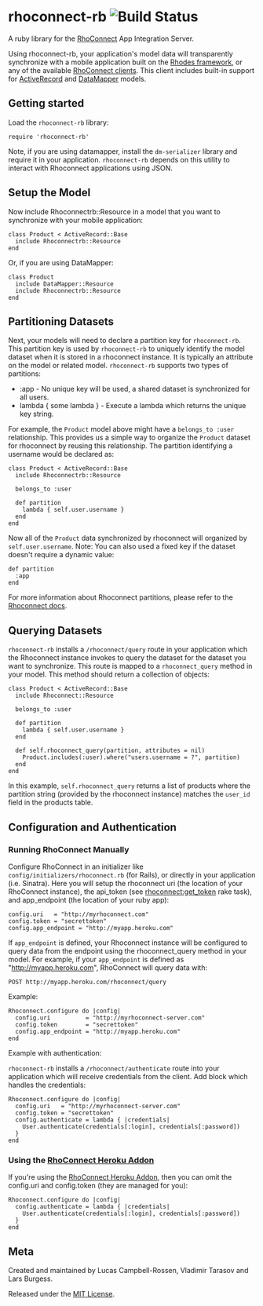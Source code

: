 rhoconnect-rb ![Build Status](https://secure.travis-ci.org/rhomobile/rhoconnect-rb.png)
===

A ruby library for the [RhoConnect](http://rhomobile.com/products/rhoconnect) App Integration Server.

Using rhoconnect-rb, your application's model data will transparently synchronize with a mobile application built on the [Rhodes framework](http://rhomobile.com/products/rhodes), or any of the available [RhoConnect clients](http://rhomobile.com/products/rhoconnect/).  This client includes built-in support for [ActiveRecord](http://ar.rubyonrails.org/) and [DataMapper](http://datamapper.org/) models.

## Getting started

Load the `rhoconnect-rb` library:

	require 'rhoconnect-rb'

Note, if you are using datamapper, install the `dm-serializer` library and require it in your application.  `rhoconnect-rb` depends on this utility to interact with Rhoconnect applications using JSON.
	
## Setup the Model
Now include Rhoconnectrb::Resource in a model that you want to synchronize with your mobile application:

	class Product < ActiveRecord::Base
	  include Rhoconnectrb::Resource
	end
	
Or, if you are using DataMapper:

	class Product
	  include DataMapper::Resource
	  include Rhoconnectrb::Resource
	end

## Partitioning Datasets
	
Next, your models will need to declare a partition key for `rhoconnect-rb`.  This partition key is used by `rhoconnect-rb` to uniquely identify the model dataset when it is stored in a rhoconnect instance.  It is typically an attribute on the model or related model.  `rhoconnect-rb` supports two types of partitions:

* :app - No unique key will be used, a shared dataset is synchronized for all users.
* lambda { some lambda } - Execute a lambda which returns the unique key string.

For example, the `Product` model above might have a `belongs_to :user` relationship.  This provides us a simple way to organize the `Product` dataset for rhoconnect by reusing this relationship.  The partition identifying a username would be declared as:

	class Product < ActiveRecord::Base
	  include Rhoconnectrb::Resource
	  
	  belongs_to :user
	
	  def partition 
		lambda { self.user.username }
	  end
	end
	
Now all of the `Product` data synchronized by rhoconnect will organized by `self.user.username`.  Note: You can also used a fixed key if the dataset doesn't require a dynamic value:

	def partition
	  :app
	end
	
For more information about Rhoconnect partitions, please refer to the [Rhoconnect docs](http://docs.rhomobile.com/rhoconnect/source-adapters#data-partitioning).

## Querying Datasets

`rhoconnect-rb` installs a `/rhoconnect/query` route in your application which the Rhoconnect instance invokes to query the dataset for the dataset you want to synchronize.  This route is mapped to a `rhoconnect_query` method in your model.  This method should return a collection of objects:

	class Product < ActiveRecord::Base
	  include Rhoconnect::Resource
	  
	  belongs_to :user
	
	  def partition 
		lambda { self.user.username }
	  end
	
	  def self.rhoconnect_query(partition, attributes = nil)
	    Product.includes(:user).where("users.username = ?", partition)
	  end
	end

In this example, `self.rhoconnect_query` returns a list of products where the partition string (provided by the rhoconnect instance) matches the `user_id` field in the products table.  

## Configuration and Authentication

### Running RhoConnect Manually

Configure RhoConnect in an initializer like `config/initializers/rhoconnect.rb` (for Rails), or directly in your application (i.e. Sinatra).  Here you will setup the rhoconnect uri (the location of your RhoConnect instance), the api\_token (see [rhoconnect:get_token](http://docs.rhomobile.com/rhoconnect/command-line#rake-tasks) rake task), and app\_endpoint (the location of your ruby app):

	config.uri   = "http://myrhoconnect.com"
	config.token = "secrettoken"
	config.app_endpoint = "http://myapp.heroku.com"
	
If `app_endpoint` is defined, your Rhoconnect instance will be configured to query data from the endpoint using the rhoconnect_query method in your model.  For example, if your `app_endpoint` is defined as "http://myapp.heroku.com", RhoConnect will query data with:

	POST http://myapp.heroku.com/rhoconnect/query

Example: 

   	Rhoconnect.configure do |config|
      config.uri   		  = "http://myrhoconnect-server.com"
      config.token 		  = "secrettoken"
	  config.app_endpoint = "http://myapp.heroku.com"
	end
	
Example with authentication:

`rhoconnect-rb` installs a `/rhoconnect/authenticate` route into your application which will receive credentials from the client.  Add block which handles the credentials:

	Rhoconnect.configure do |config|
      config.uri   = "http://myrhoconnect-server.com"
      config.token = "secrettoken"
	  config.authenticate = lambda { |credentials| 
        User.authenticate(credentials[:login], credentials[:password]) 
	  }
	end
	
### Using the [RhoConnect Heroku Addon](http://docs.rhomobile.com/rhoconnect/heroku-addon)

If you're using the [RhoConnect Heroku Addon](http://docs.rhomobile.com/rhoconnect/heroku-addon), then you can omit the config.uri and config.token (they are managed for you):

	Rhoconnect.configure do |config|
	  config.authenticate = lambda { |credentials| 
	    User.authenticate(credentials[:login], credentials[:password]) 
	  }
	end
		

## Meta
Created and maintained by Lucas Campbell-Rossen, Vladimir Tarasov and Lars Burgess.

Released under the [MIT License](http://www.opensource.org/licenses/mit-license.php).